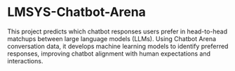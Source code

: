 # LMSYS-Chatbot-Arena
This project predicts which chatbot responses users prefer in head-to-head matchups between large language models (LLMs). Using Chatbot Arena conversation data, it develops machine learning models to identify preferred responses, improving chatbot alignment with human expectations and interactions.
